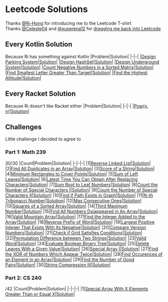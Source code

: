 # Leetcode Solutions
Thanks [@Ri-Hong](https://github.com/Ri-Hong) for introducing me to the Leetcode T-shirt  
Thanks [@Celeste04](https://github.com/Celeste04) and [@xuserena12](https://github.com/xuserena12) for [dragging me back into Leetcode](#challenges)

## Every Kotlin Solution
Because Ri has something against Kotlin
|Problem|Solution|
|-|-|
|[Design Parking System](https://leetcode.com/problems/design-parking-system/)|[Solution](./Daily%20Challenge/2023/05%20-%20May/2023-05-29/ParkingSystem.kt)|
|[Design HashSet](https://leetcode.com/problems/design-hashset/)|[Solution](./Daily%20Challenge/2023/05%20-%20May/2023-05-30/MyHashSet.kt)|
|[Design Underground System](https://leetcode.com/problems/design-underground-system/)|[Solution](./Daily%20Challenge/2023/05%20-%20May/2023-05-31/UndergroundSystem.kt)|
|[Count Negative Numbers in a Sorted Matrix](https://leetcode.com/problems/count-negative-numbers-in-a-sorted-matrix/)|[Solution](./Daily%20Challenge/2023/06%20-%20June/2023-06-08/Solution.kt)|
|[Find Smallest Letter Greater Than Target](https://leetcode.com/problems/find-smallest-letter-greater-than-target/)|[Solution](./Daily%20Challenge/2023/06%20-%20June/2023-06-09/Solution.kt)|
|[Find the Highest Altitude](https://leetcode.com/problems/find-the-highest-altitude)|[Solution](./Daily%20Challenge/2023/06%20-%20June/2023-06-19/Solution.kt)|

## Every Racket Solution
Because Ri doesn't like Racket either
|Problem|Solution|
|-|-|
|[Pow(x, n)](https://leetcode.com/problems/powx-n/)|[Solution](./Daily%20Challenge/2023/07%20-%20July/2023-07-24/solution.rkt)|

## Challenges
Little challenge I decided to agree to
### Part 1: Math 239
30/30
|Count|Problem|Solution|
|-|-|-|
|1|[Reverse Linked List](https://leetcode.com/problems/reverse-linked-list/description/)|[Solution](./Daily%20Challenge/2024/03%20-%20March/2024-03-21/solution.py)|
|2|[Find All Duplicates in an Array](https://leetcode.com/problems/find-all-duplicates-in-an-array/description/)|[Solution](./Daily%20Challenge/2024/03%20-%20March/2024-03-25/solution.py)|
|3|[Score of a String](https://leetcode.com/problems/score-of-a-string/description/)|[Solution](./Biweekly%20Contests/Biweekly%20Contest%20128/Score%20of%20a%20String/solution.py)|
|4|[Minimum Rectangles to Cover Points](https://leetcode.com/problems/minimum-rectangles-to-cover-points/description/)|[Solution](./Biweekly%20Contests/Biweekly%20Contest%20128/Minimum%20Rectanges%20to%20Cover%20Points/solution.py)|
|5|[Sum of Left Leaves](https://leetcode.com/problems/sum-of-left-leaves/description/)|[Solution](./Daily%20Challenge/2024/04%20-%20April/2024-04-14/solution.py)|
|6|[Latest Time You Can Obtain After Replacing Characters](https://leetcode.com/problems/latest-time-you-can-obtain-after-replacing-characters/description/)|[Solution](./Weekly%20Contests/Weekly%20Contest%20393/Latest%20Time%20You%20Can%20Obtain%20After%20Replacing%20Characters/solution.py)|
|7|[Sum Root to Leaf Numbers](https://leetcode.com/problems/sum-root-to-leaf-numbers/description/)|[Solution](./Daily%20Challenge/2024/04%20-%20April/2024-04-15/solution.py)|
|8|[Count the Number of Special Characters I](https://leetcode.com/problems/count-the-number-of-special-characters-i/description/)|[Solution](./Weekly%20Contests/Weekly%20Contest%20394/Count%20the%20Number%20of%20Special%20Characters%20I/solution.py)|
|9|[Count the Number of Special Characters II](https://leetcode.com/problems/count-the-number-of-special-characters-ii/description/)|[Solution](./Weekly%20Contests/Weekly%20Contest%20394/Count%20the%20Number%20of%20Special%20Characters%20II/solution.py)|
|10|[Find if Path Exists in Graph](https://leetcode.com/problems/find-if-path-exists-in-graph/description/)|[Solution](./Daily%20Challenge/2024/04%20-%20April/2024-04-21/solution.py)|
|11|[N-th Tribonacci Number](https://leetcode.com/problems/n-th-tribonacci-number/description/)|[Solution](./Daily%20Challenge/2024/04%20-%20April/2024-04-24/solution.py)|
|12|[Max Consecutive Ones](https://leetcode.com/problems/max-consecutive-ones/)|[Solution](./Learning/Arrays/Max%20Consecutive%20Ones/solution.py)|
|13|[Squares of a Sorted Array](https://leetcode.com/problems/squares-of-a-sorted-array/)|[Solution](./Learning/Arrays/Squares%20of%20a%20Sorted%20Array/solution.py)|
|14|[Third Maximum Number](https://leetcode.com/problems/third-maximum-number/description/)|[Solution](./Learning/Arrays/Third%20Maximum%20Number/solution.py)|
|15|[Find All Numbers Dsiappeared in An Array](https://leetcode.com/problems/find-all-numbers-disappeared-in-an-array/description/)|[Solution](./Learning/Arrays/Find%20All%20Numbers%20Dsiappeared%20in%20An%20Array/solution.py)|
|16|[Valid Mountain Array](https://leetcode.com/problems/valid-mountain-array/description/)|[Solution](./Learning/Arrays/Valid%20Mountain%20Array/solution.py)|
|17|[Find the Integer Added to the Array](https://leetcode.com/problems/find-the-integer-added-to-array-i/description/)|[Solution](./Weekly%20Contests/Weekly%20Contest%20395/Find%20the%20Integer%20Added%20to%20the%20Array%20I/solution.py)|
|18|[Reverse Prefix of Word](https://leetcode.com/problems/reverse-prefix-of-word/description/)|[Solution](./Daily%20Challenge/2024/05%20-%20May/2024-05-01/solution.py)|
|19|[Largest Positive Integer That Exists With Its Negative](https://leetcode.com/problems/largest-positive-integer-that-exists-with-its-negative/description/)|[Solution](./Daily%20Challenge/2024/05%20-%20May/2024-05-02/solution.py)|
|20|[Compare Version Numbers](https://leetcode.com/problems/compare-version-numbers/description/)|[Solution](./Daily%20Challenge/2024/05%20-%20May/2024-05-03/solution.py)|
|21|[Check if Grid Satisfies Conditions](https://leetcode.com/problems/check-if-grid-satisfies-conditions/description)|[Solution](./Biweekly%20Contests/Biweekly%20Contest%20130/Check%20if%20Grid%20Satisfies%20Conditions3/solution.py)|
|22|[Permutation Difference between Two Strings](https://leetcode.com/problems/permutation-difference-between-two-strings)|[Solution](./Weekly%20Contests/Weekly%20Contest%20397/Permutation%20Difference%20between%20Two%20Strings/solution.py)|
|23|[Valid Word](https://leetcode.com/problems/valid-word/description/)|[Solution](./Weekly%20Contests/Weekly%20Contest%20396/Valid%20Word/solution.py)|
|24|[Evaluate Boolean Binary Tree](https://leetcode.com/problems/evaluate-boolean-binary-tree/description/)|[Solution](./Daily%20Challenge/2024/05%20-%20May/2024-05-16/solution.py)|
|25|[Delete Leaves With a Given Value](https://leetcode.com/problems/delete-leaves-with-a-given-value/description/)|[Solution](./Daily%20Challenge/2024/05%20-%20May/2024-06-17/solution.py)|
|26|[Special Array I](https://leetcode.com/problems/special-array-i/description/)|[Solution](./Weekly%20Contests/Weekly%20Contest%20398/Special%20Array%20I/solution.py)|
|27|[Find the XOR of Numbers Which Appear Twice](https://leetcode.com/problems/find-the-xor-of-numbers-which-appear-twice/description/)|[Solution](./Biweekly%20Contests/Biweekly%20Contest%20131/Find%20the%20XOR%20of%20Numbers%20Which%20Appear%20Twice/solution.py)|
|28|[Find Occurences of an Element in an Array](https://leetcode.com/problems/find-occurrences-of-an-element-in-an-array/description/)|[Solution](./Biweekly%20Contests/Biweekly%20Contest%20131/Find%20Occurences%20of%20an%20Element%20in%20an%20Array/solution.py)|
|29|[Find the Number of Good Pairs](https://leetcode.com/problems/find-the-number-of-good-pairs-i/description/)|[Solution](./Weekly%20Contests/Weekly%20Contest%20399/Find%20the%20Number%20of%20Good%20Pairs/solution.py)|
|30|[String Compression III](https://leetcode.com/problems/string-compression-iii/description/)|[Solution](./Weekly%20Contests/Weekly%20Contest%20399/String%20Compression%20III/solution.py)|

### Part 2: CS 240
/42
|Count|Problem|Solution|
|-|-|-|
|1|[Special Array With X Elements Greater Than or Equal X](https://leetcode.com/problems/special-array-with-x-elements-greater-than-or-equal-x/description/)|[Solution](./Daily%20Challenge/2024/05%20-%20May/2024-05-27/solution.py)|
